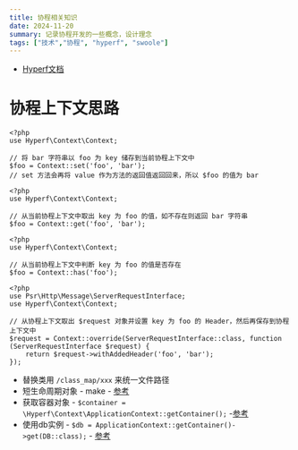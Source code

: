 ```yaml
---
title: 协程相关知识
date: 2024-11-20
summary: 记录协程开发的一些概念，设计理念
tags: ["技术","协程", "hyperf", "swoole"]
---
```

- [Hyperf文档](https://hyperf.wiki/)


# 协程上下文思路

```
<?php
use Hyperf\Context\Context;

// 将 bar 字符串以 foo 为 key 储存到当前协程上下文中
$foo = Context::set('foo', 'bar');
// set 方法会再将 value 作为方法的返回值返回回来，所以 $foo 的值为 bar
```

```
<?php
use Hyperf\Context\Context;

// 从当前协程上下文中取出 key 为 foo 的值，如不存在则返回 bar 字符串
$foo = Context::get('foo', 'bar');
```

```
<?php
use Hyperf\Context\Context;

// 从当前协程上下文中判断 key 为 foo 的值是否存在
$foo = Context::has('foo');
```

```
<?php
use Psr\Http\Message\ServerRequestInterface;
use Hyperf\Context\Context;

// 从协程上下文取出 $request 对象并设置 key 为 foo 的 Header，然后再保存到协程上下文中
$request = Context::override(ServerRequestInterface::class, function (ServerRequestInterface $request) {
    return $request->withAddedHeader('foo', 'bar');
});
```

- 替换类用 `/class_map/xxx` 来统一文件路径
- 短生命周期对象  - make - [参考](https://hyperf.wiki/3.1/#/zh-cn/di?id=%e7%9f%ad%e7%94%9f%e5%91%bd%e5%91%a8%e6%9c%9f%e5%af%b9%e8%b1%a1)
- 获取容器对象 - `$container = \Hyperf\Context\ApplicationContext::getContainer();` -[参考](https://hyperf.wiki/3.1/#/zh-cn/di?id=%e8%8e%b7%e5%8f%96%e5%ae%b9%e5%99%a8%e5%af%b9%e8%b1%a1)
- 使用db实例 - `$db = ApplicationContext::getContainer()->get(DB::class);` - [参考](https://hyperf.wiki/3.1/#/zh-cn/db/db?id=%e4%bd%bf%e7%94%a8-db-%e5%ae%9e%e4%be%8b)